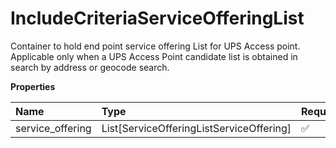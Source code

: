 # IncludeCriteriaServiceOfferingList

Container to hold end point service offering List for UPS Access point. Applicable only when a UPS Access Point candidate list is obtained in search by address or geocode search.

**Properties**

| Name             | Type                                     | Required | Description |
| :--------------- | :--------------------------------------- | :------- | :---------- |
| service_offering | List[ServiceOfferingListServiceOffering] | ✅       |             |

<!-- This file was generated by liblab | https://liblab.com/ -->
